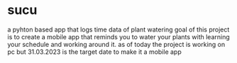 # sucu
a pyhton based app that logs time data of plant watering
goal of this project is to create a mobile app that reminds you to water your plants with learning your schedule and working around it.
as of today the project is working on pc but 31.03.2023 is the target date to make it a mobile app
